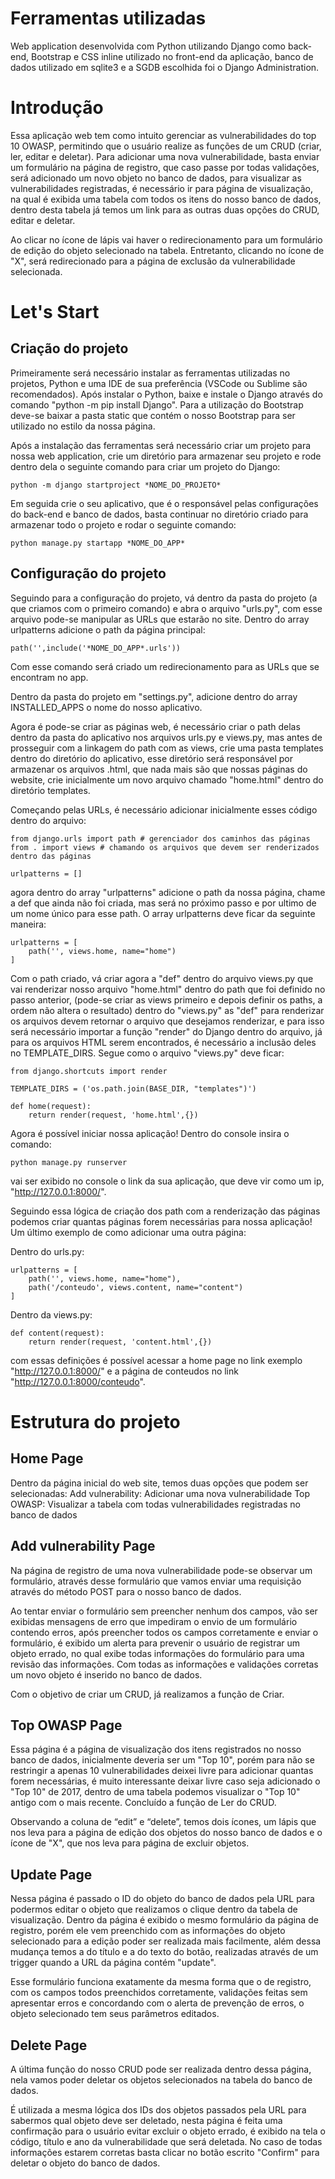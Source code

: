 # Ferramentas utilizadas
Web application desenvolvida com Python utilizando Django como back-end, Bootstrap e CSS inline utilizado no front-end da aplicação, banco de dados utilizado em sqlite3 e a SGDB escolhida foi o Django Administration.

# Introdução
Essa aplicação web tem como intuito gerenciar as vulnerabilidades do top 10 OWASP, permitindo que o usuário realize as funções de um CRUD (criar, ler, editar e deletar). Para adicionar uma nova vulnerabilidade, basta enviar um formulário na página de registro, que caso passe por todas validações, será adicionado um novo objeto no banco de dados, para visualizar as vulnerabilidades registradas, é necessário ir para página de visualização, na qual é exibida uma tabela com todos os itens do nosso banco de dados, dentro desta tabela já temos um link para as outras duas opções do CRUD, editar e deletar. 

Ao clicar no ícone de lápis vai haver o redirecionamento para um formulário de edição do objeto selecionado na tabela. Entretanto, clicando no ícone de "X", será redirecionado para a página de exclusão da vulnerabilidade selecionada.

# Let's Start
## Criação do projeto
Primeiramente será necessário instalar as ferramentas utilizadas no projetos, Python e uma IDE de sua preferência (VSCode ou Sublime são recomendados). Após instalar o Python, baixe e instale o Django através do comando "python -m pip install Django". Para a utilização do Bootstrap deve-se baixar a pasta static que contém o nosso Bootstrap para ser utilizado no estilo da nossa página.

Após a instalação das ferramentas será necessário criar um projeto para nossa web application, crie um diretório para armazenar seu projeto e rode dentro dela o seguinte comando para criar um projeto do Django: 

    python -m django startproject *NOME_DO_PROJETO*
    
Em seguida crie o seu aplicativo, que é o responsável pelas configurações do back-end e banco de dados, basta continuar no diretório criado para armazenar todo o projeto e rodar o seguinte comando:

    python manage.py startapp *NOME_DO_APP*
    
## Configuração do projeto
Seguindo para a configuração do projeto, vá dentro da pasta do projeto (a que criamos com o primeiro comando) e abra o arquivo "urls.py", com esse arquivo pode-se manipular as URLs que estarão no site. Dentro do array urlpatterns adicione o path da página principal: 

    path('',include('*NOME_DO_APP*.urls'))
    
Com esse comando será criado um redirecionamento para as URLs que se encontram no app.

Dentro da pasta do projeto em "settings.py", adicione dentro do array INSTALLED_APPS o nome do nosso aplicativo.

Agora é pode-se criar as páginas web, é necessário criar o path delas dentro da pasta do aplicativo nos arquivos urls.py e views.py, mas antes de prosseguir com a linkagem do path com as views, crie uma pasta templates dentro do diretório do aplicativo, esse diretório será responsável por armazenar os arquivos .html, que nada mais são que nossas páginas do website, crie inicialmente um novo arquivo chamado "home.html" dentro do diretório templates.

Começando pelas URLs, é necessário adicionar inicialmente esses código dentro do arquivo:

    from django.urls import path # gerenciador dos caminhos das páginas
    from . import views # chamando os arquivos que devem ser renderizados dentro das páginas
    
    urlpatterns = []

agora dentro do array "urlpatterns" adicione o path da nossa página, chame a def que ainda não foi criada, mas será no próximo passo e por ultimo de um nome único para esse path. O array urlpatterns deve ficar da seguinte maneira:

    urlpatterns = [
        path('', views.home, name="home")
    ]
 
Com o path criado, vá criar agora a "def" dentro do arquivo views.py que vai renderizar nosso arquivo "home.html" dentro do path que foi definido no passo anterior, (pode-se criar as views primeiro e depois definir os paths, a ordem não altera o resultado) dentro do "views.py" as "def" para renderizar os arquivos devem retornar o arquivo que desejamos renderizar, e para isso será necessário importar a função "render" do Django dentro do arquivo, já para os arquivos HTML serem encontrados, é necessário a inclusão deles no TEMPLATE_DIRS. Segue como o arquivo "views.py" deve ficar:
    
    from django.shortcuts import render
    
    TEMPLATE_DIRS = ('os.path.join(BASE_DIR, "templates")')
    
    def home(request):
        return render(request, 'home.html',{})

Agora é possível iniciar nossa aplicação! Dentro do console insira o comando:
    
    python manage.py runserver

vai ser exibido no console o link da sua aplicação, que deve vir como um ip, "http://127.0.0.1:8000/". 

Seguindo essa lógica de criação dos path com a renderização das páginas podemos criar quantas páginas forem necessárias para nossa aplicação! Um último exemplo de como adicionar uma outra página:

Dentro do urls.py:

    urlpatterns = [
        path('', views.home, name="home"),
        path('/conteudo', views.content, name="content")
    ]
    
Dentro da views.py:
        
    def content(request):
        return render(request, 'content.html',{})
 
 com essas definições é possível acessar a home page no link exemplo "http://127.0.0.1:8000/" e a página de conteudos no link "http://127.0.0.1:8000/conteudo".

# Estrutura do projeto
## Home Page
Dentro da página inicial do web site, temos duas opções que podem ser selecionadas:
    Add vulnerability: Adicionar uma nova vulnerabilidade
    Top OWASP: Visualizar a tabela com todas vulnerabilidades registradas no banco de dados

## Add vulnerability Page
Na página de registro de uma nova vulnerabilidade pode-se observar um formulário, através desse formulário que vamos enviar uma requisição através do método POST para o nosso banco de dados.

Ao tentar enviar o formulário sem preencher nenhum dos campos, vão ser exibidas mensagens de erro que impediram o envio de um formulário contendo erros, após preencher todos os campos corretamente e enviar o formulário, é exibido um alerta para prevenir o usuário de registrar um objeto errado, no qual exibe todas informações do formulário para uma revisão das informações. Com todas as informações e validações corretas um novo objeto é inserido no banco de dados. 

Com o objetivo de criar um CRUD, já realizamos a função de Criar.

## Top OWASP Page
Essa página é a página de visualização dos itens registrados no nosso banco de dados, inicialmente deveria ser um "Top 10", porém para não se restringir a apenas 10 vulnerabilidades deixei livre para adicionar quantas forem necessárias, é muito interessante deixar livre caso seja adicionado o "Top 10" de 2017, dentro de uma tabela podemos visualizar o "Top 10" antigo com o mais recente. Concluído a função de Ler do CRUD.

Observando a coluna de “edit” e “delete”, temos dois ícones, um lápis que nos leva para a página de edição dos objetos do nosso banco de dados e o ícone de "X", que nos leva para página de excluir objetos.

## Update Page
Nessa página é passado o ID do objeto do banco de dados pela URL para podermos editar o objeto que realizamos o clique dentro da tabela de visualização. Dentro da página é exibido o mesmo formulário da página de registro, porém ele vem preenchido com as informações do objeto selecionado para a edição poder ser realizada mais facilmente, além dessa mudança temos a do título e a do texto do botão, realizadas através de um trigger quando a URL da página contém "update".

Esse formulário funciona exatamente da mesma forma que o de registro, com os campos todos preenchidos corretamente, validações feitas sem apresentar erros e concordando com o alerta de prevenção de erros, o objeto selecionado tem seus parâmetros editados.

## Delete Page
A última função do nosso CRUD pode ser realizada dentro dessa página, nela vamos poder deletar os objetos selecionados na tabela do banco de dados.

É utilizada a mesma lógica dos IDs dos objetos passados pela URL para sabermos qual objeto deve ser deletado, nesta página é feita uma confirmação para o usuário evitar excluir o objeto errado, é exibido na tela o código, título e ano da vulnerabilidade que será deletada. No caso de todas informações estarem corretas basta clicar no botão escrito "Confirm" para deletar o objeto do banco de dados.
